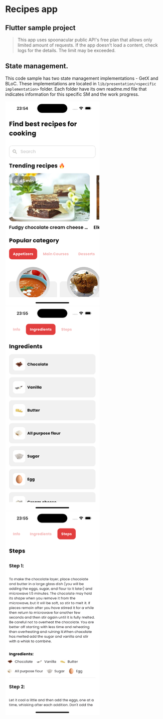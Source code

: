 # Recipes app
## Flutter sample project

> This app uses spoonacular public API's free plan that allows only limited amount of requests. If the app doesn't load a content, check logs for the details. The limit may be exceeded.

## State management.

This code sample has two state management implementations - GetX and BLoC. 
These implementations are located in `lib/presentation/<specific implementation>` folder. Each folder have its own readme.md file that indicates information for this specific SM and the work progress.

<img src="readme_img/Simulator Screenshot - iPhone 15 - 2024-07-09 at 23.54.56.png" width="300">
<img src="readme_img/simulator_screenshot_0FA83F5F-A2B7-4285-8790-08A4AF7BDA62.png" width="300">
<img src="readme_img/simulator_screenshot_93A58607-A3DA-4A17-A383-FBACFDB0DD91.png" width="300">